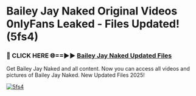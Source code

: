 # Bailey Jay Naked Original Videos 0nlyFans Leaked - Files Updated! (5fs4)

<h3>🔴 CLICK HERE 🌐==►► <a href="https://tinyurl.com/yckcrads" rel="nofollow">Bailey Jay Naked Updated Files</a></h3>

Get Bailey Jay Naked and all content. Now you can access all videos and pictures of Bailey Jay Naked. New Updated Files 2025!

[![5fs4](https://i.imgur.com/hpKpOFt.gif)](https://tinyurl.com/yckcrads)
